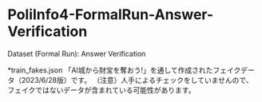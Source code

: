 # PoliInfo4-FormalRun-Answer-Verification
Dataset (Formal Run): Answer Verification

*train_fakes.json
「AI城から財宝を奪おう!」を通して作成されたフェイクデータ（2023/6/28版）です。
（注意）人手によるチェックをしていませんので、フェイクではないデータが含まれている可能性があります。

